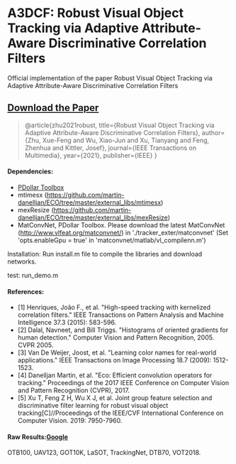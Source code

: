 # A3DCF: Robust Visual Object Tracking via Adaptive Attribute-Aware Discriminative Correlation Filters

Official implementation of the paper Robust Visual Object Tracking via Adaptive Attribute-Aware Discriminative Correlation Filters

## [Download the Paper](https://ieeexplore.ieee.org/abstract/document/9318537/)
>@article{zhu2021robust,
  title={Robust Visual Object Tracking via Adaptive Attribute-Aware Discriminative Correlation Filters},
  author={Zhu, Xue-Feng and Wu, Xiao-Jun and Xu, Tianyang and Feng, Zhenhua and Kittler, Josef},
  journal={IEEE Transactions on Multimedia},
  year={2021},
  publisher={IEEE}
}

#### Dependencies:
- [PDollar Toolbox](https://pdollar.github.io/toolbox)
- mtimesx (https://github.com/martin-danelljan/ECO/tree/master/external_libs/mtimesx)
- mexResize (https://github.com/martin-danelljan/ECO/tree/master/external_libs/mexResize) 
- MatConvNet, PDollar Toolbox. Please download the latest MatConvNet (http://www.vlfeat.org/matconvnet/) in './tracker_exter/matconvnet' (Set 'opts.enableGpu = true' in 'matconvnet/matlab/vl_compilenn.m')

Installation: Run install.m file to compile the libraries and download networks.

test: run_demo.m



#### References:
- [1] Henriques, João F., et al. "High-speed tracking with kernelized correlation filters." IEEE Transactions on Pattern Analysis and Machine Intelligence 37.3 (2015): 583-596.
- [2] Dalal, Navneet, and Bill Triggs. "Histograms of oriented gradients for human detection." Computer Vision and Pattern Recognition, 2005. CVPR 2005. 
- [3] Van De Weijer, Joost, et al. "Learning color names for real-world applications." IEEE Transactions on Image Processing 18.7 (2009): 1512-1523.
- [4] Danelljan Martin, et al. "Eco: Efficient convolution operators for tracking." Proceedings of the 2017 IEEE Conference on Computer Vision and Pattern Recognition (CVPR), 2017.
- [5] Xu T, Feng Z H, Wu X J, et al. Joint group feature selection and discriminative filter learning for robust visual object tracking[C]//Proceedings of the IEEE/CVF International Conference on Computer Vision. 2019: 7950-7960.

#### Raw Results:[Google](https://drive.google.com/drive/folders/1ghxZ6cRgMoMqd2plBhd1D6tiQ2YP3r6j?usp=sharing)
OTB100, UAV123, GOT10K, LaSOT, TrackingNet, DTB70, VOT2018.

